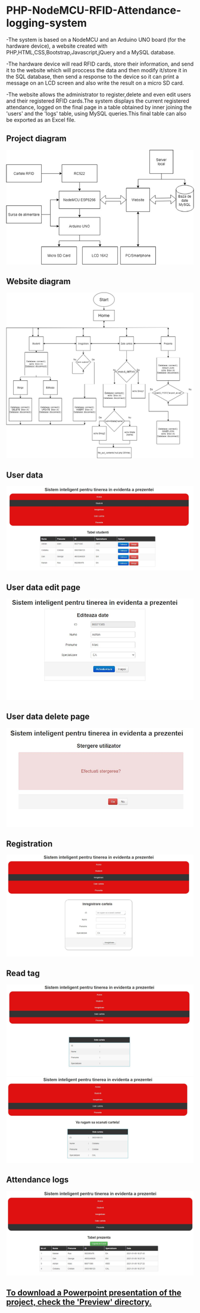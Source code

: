 # PHP-NodeMCU-RFID-Attendance-logging-system
-The system is based on a NodeMCU and an Arduino UNO board (for the hardware device), a website created with PHP,HTML,CSS,Bootstrap,Javascript,jQuery and a MySQL database.

-The hardware device will read RFID cards, store their information, and send it to the website which will proccess the data and then modify it/store it in the SQL database, then send a response to the device so it can print a message on an LCD screen and also write the result on a micro SD card.

-The website allows the administrator to register,delete and even edit users and their registered RFID cards.The system displays the current registered attendance, logged on the final page in a table obtained by inner joining the 'users' and the 'logs' table, using MySQL queries.This final table can also be exported as an Excel file.

<h2>Project diagram</h2>
<img src="Preview/bloc.jpg">
<h2>Website diagram</h2>
<img src="Preview/site.jpg">
<h2>User data</h2>
<img src="Preview/studenti.JPG">
<h2>User data edit page</h2>
<img src="Preview/edit.JPG">
<h2>User data delete page</h2>
<img src="Preview/delete.JPG">
<h2>Registration</h2>
<img src="Preview/inregistrare.JPG">
<h2>Read tag</h2>
<img src="Preview/date cartela.JPG">
<img src="Preview/date.JPG">
<h2>Attendance logs</h2>
<img src="Preview/prezenta.JPG">

<a href="https://github.com/chrisssCurry/IoT-RFID-Attendance-logging-system/tree/main/Preview"><h2>To download a Powerpoint presentation of the project, check the 'Preview' directory.</h2></a>
